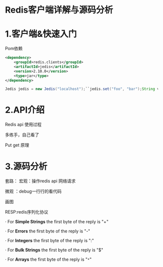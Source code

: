# Redis客户端详解与源码分析

# 1.客户端&快速入门

Pom依赖

```xml
<dependency>
    <groupId>redis.clients</groupId>
    <artifactId>jedis</artifactId> 
    <version>2.10.0</version> 
    <type>jar</type> 
</dependency>
```

 

  

```java
Jedis jedis = new Jedis("localhost");``jedis.set("foo", "bar");String value = jedis.get("foo");
```

 

# 2.API介绍

Redis api 使用过程

多练手，自己看了

Put get 原理

# 3.源码分析

套路： 宏观：操作redis api 网络请求

微观 ：debug一行行的看代码

画图

RESP:redis序列化协议

·     For **Simple Strings** the first byte of the reply is "+"

·     For **Errors** the first byte of the reply is "-"

·     For **Integers** the first byte of the reply is ":"

·     For **Bulk Strings** the first byte of the reply is "$"

·     For **Arrays** the first byte of the reply is "`*`"

 
